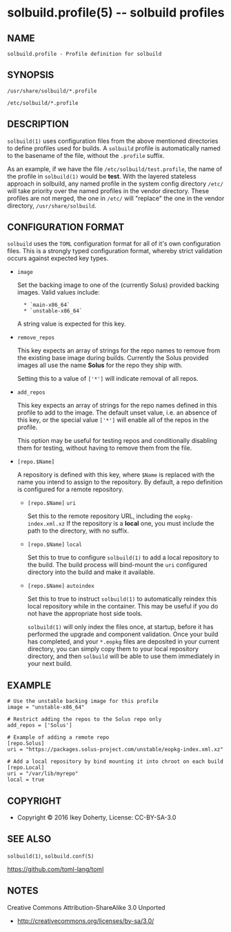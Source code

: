 solbuild.profile(5) -- solbuild profiles
==========================================

## NAME

    solbuild.profile - Profile definition for solbuild
    
## SYNOPSIS

    /usr/share/solbuild/*.profile
    
    /etc/solbuild/*.profile


## DESCRIPTION

`solbuild(1)` uses configuration files from the above mentioned directories to
define profiles used for builds. A `solbuild` profile is automatically named
to the basename of the file, without the `.profile` suffix.

As an example, if we have the file `/etc/solbuild/test.profile`, the name of
the profile in `solbuild(1)` would be **test**. With the layered stateless
approach in solbuild, any named profile in the system config directory `/etc/`
will take priority over the named profiles in the vendor directory. These
profiles are not merged, the one in `/etc/` will "replace" the one in the
vendor directory, `/usr/share/solbuild`.


## CONFIGURATION FORMAT

`solbuild` uses the `TOML` configuration format for all of it's own
configuration files. This is a strongly typed configuration format, whereby
strict validation occurs against expected key types.

* `image`

    Set the backing image to one of the (currently Solus) provided backing
    images. Valid values include:

        * `main-x86_64`
        * `unstable-x86_64`

    A string value is expected for this key.

* `remove_repos`

    This key expects an array of strings for the repo names to remove from the
    existing base image during builds. Currently the Solus provided images all
    use the name **Solus** for the repo they ship with.

    Setting this to a value of `['*']` will indicate removal of all repos.

* `add_repos`

    This key expects an array of strings for the repo names defined in this
    profile to add to the image. The default unset value, i.e. an absence
    of this key, or the special value `['*']` will enable all of the repos
    in the profile.

    This option may be useful for testing repos and conditionally disabling
    them for testing, without having to remove them from the file.

* `[repo.$Name]`

    A repository is defined with this key, where `$Name` is replaced with the
    name you intend to assign to the repository. By default, a repo definition
    is configured for a remote repository.

    * `[repo.$Name]` `uri`

        Set this to the remote repository URL, including the `eopkg-index.xml.xz`
        If the repository is a **local** one, you must include the path to the
        directory, with no suffix.

    * `[repo.$Name]` `local`

        Set this to true to configure `solbuild(1)` to add a local repository
        to the build. The build process will bind-mount the `uri` configured
        directory into the build and make it available.

    * `[repo.$Name]` `autoindex`

        Set this to true to instruct `solbuild(1)` to automatically reindex this
        local repository while in the container. This may be useful if you do
        not have the appropriate host side tools.

        `solbuild(1)` will only index the files once, at startup, before it has
        performed the upgrade and component validation. Once your build has
        completed, and your `*.eopkg` files are deposited in your current directory,
        you can simply copy them to your local repository directory, and then
        `solbuild` will be able to use them immediately in your next build.


## EXAMPLE

    # Use the unstable backing image for this profile
    image = "unstable-x86_64"

    # Restrict adding the repos to the Solus repo only
    add_repos = ['Solus']

    # Example of adding a remote repo
    [repo.Solus]
    uri = "https://packages.solus-project.com/unstable/eopkg-index.xml.xz"

    # Add a local repository by bind mounting it into chroot on each build
    [repo.Local]
    uri = "/var/lib/myrepo"
    local = true



## COPYRIGHT

 * Copyright © 2016 Ikey Doherty, License: CC-BY-SA-3.0


## SEE ALSO


`solbuild(1)`, `solbuild.conf(5)`

https://github.com/toml-lang/toml

## NOTES

Creative Commons Attribution-ShareAlike 3.0 Unported

 * http://creativecommons.org/licenses/by-sa/3.0/
